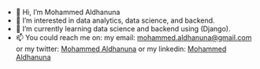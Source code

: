 - 👋 Hi, I’m Mohammed Aldhanuna
- 👀 I’m interested in data analytics, data science, and backend.
- 🌱 I’m currently learning data science and backend using (Django).
- 📫 You could reach me on: my email: [mohammed.aldhanuna@gmail.com](mohammed.aldhanuna@gmail.com)
                            or my twitter: [Mohammed Aldhanuna](https://twitter.com/MohammedDhanuna/)
                            or my linkedin: [Mohammed Aldhanuna](https://www.linkedin.com/in/mohammedaldhanuna/)
<!---
MohammedAldhanuna/MohammedAldhanuna is a ✨ special ✨ repository because its `README.md` (this file) appears on your GitHub profile.
You can click the Preview link to take a look at your changes.
--->

